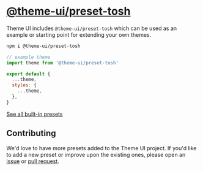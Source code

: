 
# [@theme-ui/preset-tosh](https://theme-ui.com/presets/tosh)

Theme UI includes `@theme-ui/preset-tosh` which can be used as an example or
starting point for extending your own themes.

```sh
npm i @theme-ui/preset-tosh
```

```jsx
// example theme
import theme from '@theme-ui/preset-tosh'

export default {
  ...theme,
  styles: {
    ...theme,
  },
}
```

[See all built-in presets][demo]

## Contributing

We'd love to have more presets added to the Theme UI project.
If you'd like to add a new preset or improve upon the existing ones, please open an [issue][] or [pull request][].

[issue]: https://github.com/system-ui/theme-ui/issues
[pull request]: https://github.com/system-ui/theme-ui/pulls
[demo]: https://theme-ui.com/demo